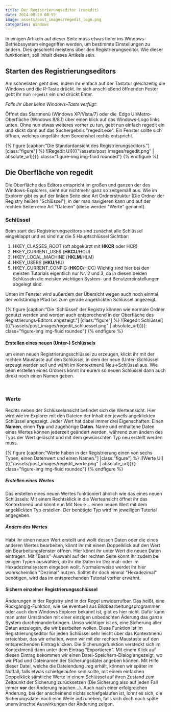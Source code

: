 ```yaml
---
title: Der Registrierungseditor (regedit)
date: 2014-08-20 08:59
image: assets/post_images/regedit_logo.png
categories: Windows
---
```


In einigen Artikeln auf dieser Seite muss etwas tiefer ins Windows-Betriebssystem eingegriffen werden, um bestimmte Einstellungen zu ändern. Dies geschieht meistens über den Registrierungseditor. Wie dieser funktioniert, soll Inhalt dieses Artikels sein.<!--more-->

## Starten des Registrierungseditors

Am schnellsten geht dies, indem ihr einfach auf der Tastatur gleichzeitig die Windows und die R-Taste drückt. Im sich anschließend öffnenden Fester gebt ihr nun `regedit` ein und drückt Enter.

_Falls ihr über keine Windows-Taste verfügt:_

Öffnet das Startmenü (Windows XP/Vista/7) oder die  Edge UI/Metro-Oberfläche (Windows 8/8.1) über einen klick auf das Windows-Logo links unten. Ohne nun etwas weiteres vorher zu tun, gebt nun einfach regedit ein und klickt dann auf das Suchergebnis "regedit.exe". Ein Fenster sollte sich öffnen, welches ungefähr dem Screenshot rechts entspricht.

{% figure [caption:"Die Standardansicht des Registrierungseditors."] [class:"figure"] %}
![Regedit UI]({{"/assets/post_images/regedit.png" | absolute_url}}){: class="figure-img img-fluid rounded"}
{% endfigure %}

## Die Oberfläche von regedit

Die Oberfläche des Editors entspricht im großen und ganzen der des Windows-Explorers, sieht nur nichtmehr ganz so zeitgemäß aus. Wie im Explorer gibt es auf der linken Seite eine Art Ordnerstruktur (Die Ordner der Registry heißen "Schlüssel"), in der man navigieren kann und auf der rechten Seiten eine Art "Dateien" (diese werden "Werte" genannt).

### Schlüssel

Beim start des Registrierungseditors sind zunächst alle Schlüssel eingeklappt und es sind nur die 5 Hauptschlüssel Sichtbar:

1.  HKEY_CLASSES_ROOT (oft abgekürzt mit **HKCR** oder HCR)
2.  HKEY_CURRENT_USER (**HKCU**/HCU)
3.  HKEY_LOCAL_MACHINE (**HKLM**/HLM)
4.  HKEY_USERS (**HKU**/HU)
5.  HKEY_CURRENT_CONFIG (**HKCC**/HCC)
Wichtig sind hier bei den meisten Tutorials eigentlich nur Nr. 2 und 3, da in diesen beiden Schlüsseln die meisten wichtigen System- und Benutzereinstellungen abgelegt sind.

Unten im Fenster wird außerdem der Übersicht wegen auch noch einmal der vollständige Pfad bis zum gerade angeklickten Schlüssel angezeigt.

{% figure [caption:"Die 'Schlüssel' der Registry können wie normale Ordner genutzt werden und werden auch entsprechend in der Oberfläche des Registrierungs-Editors angezeigt."] [class:"figure"] %}
![Regedit Schlüssel]({{"/assets/post_images/regedit_schluessel.png" | absolute_url}}){: class="figure-img img-fluid rounded"}
{% endfigure %}

#### Erstellen eines neuen (Unter-) Schlüssels

um einen neuen Registrierungsschlüssel zu erzeugen, klickt ihr mit der rechten Maustaste auf den Schlüssel, in dem der neue (Unter-)Schlüssel erzeugt werden soll und wählt im Kontextmenü Neu-&gt;Schlüssel aus. Wie beim erstellen eines Ordners könnt ihr eurem so neuen Schlüssel dann auch direkt noch einen Namen geben.

&nbsp;

### Werte

Rechts neben der Schlüsselansicht befindet sich die Werteansicht. Hier wird wie im Explorer mit den Dateien der Inhalt der jeweils angeklickten Schlüssel angezeigt. Jeder Wert hat dabei immer drei Eigenschaften: Einen **Namen**, einen **Typ** und zugehörige **Daten**. Name und enthaltene Daten eines Wertes können jederzeit geändert werden, während zum ändern des Typs der Wert gelöscht und mit dem gewünschten Typ neu erstellt werden muss.

{% figure [caption:"Werte haben in der Registrierung einen von sechs Typen, einen Datenwert und einen Namen."] [class:"figure"] %}
![Werte UI]({{"/assets/post_images/regedit_werte.png" | absolute_url}}){: class="figure-img img-fluid rounded"}
{% endfigure %}

##### Erstellen eines Wertes

Das erstellen eines neuen Wertes funktioniert ähnlich wie das eines neuen Schlüssels: Mit einem Rechtsklick in die Werteansicht öffnet ihr das Kontextmenü und könnt nun Mit Neu-&gt;... einen neuen Wert mit dem angeklickten Typ erstellen. Der benötigte Typ wird im jeweiligen Tutorial angegeben.

##### Ändern des Wertes

Habt ihr einen neuen Wert erstellt und wollt dessen Daten oder die eines anderen Wertes bearbeiten, könnt ihr mit einem Doppelklick auf den Wert ein Bearbeitungsfenster öffnen. Hier könnt ihr unter Wert die neuen Daten eintragen. Mit "Basis"-Auswahl auf der rechten Seite könnt ihr zudem bei einigen Typen auswählen, ob ihr die Daten im Dezimal- oder im Hexadezimalsystem eingeben wollt. Normalerweise werdet ihr hier wahrscheinlich "Dezimal" nutzen. Solltet ihr doch einmal "Hexadezimal" benötigen, wird das im entsprechenden Tutorial vorher erwähnt.

#### Sichern einzelner Registrierungsschlüssel

Änderungen in der Registry sind in der Regel unwiderrufbar. Das heißt, eine Rückgängig-Funktion, wie sie eventuell aus Bildbearbeitungsprogrammen oder auch dem Windows Explorer bekannt ist, gibt es hier nicht. Dafür kann man unter Umständen mit einer einzigen unbedachten Äderung das ganze System durcheinanderbringen. Umso wichtiger ist es, eine Sicherung aller Daten anzulegen, die wir bearbeiten wollen.
Diese Funktion ist im Registrierungseditor für jeden Schlüssel sehr leicht über das Kontextmenü erreichbar, das wir erhalten, wenn wir mit der rechten Maustaste auf den entsprechenden Eintrag klicken. Die Sicherungsfunktion versteckt sich im Kontextmenü dann unter dem Eintrag "Exportieren". Mit einem Klick auf diesen Eintrag bekommen wir einen Datei-Speichern-Dialog angezeigt, wo wir Pfad und Dateinamen der Sicherungsdatei angeben können. Mit Hilfe dieser Datei, welche die Dateiendung .reg erhält, können wir später im Notfall, falls etwas schiefgelaufen sein sollte, mit einem einfachen Doppelklick sämtliche Werte in einem Schlüssel auf ihren Zustand zum Zeitpunkt der Sicherung zurücksetzen (Die Sicherung also auf jeden Fall immer **vor** der Änderung machen...). Auch nach einer erfolgreichen Änderung, bei der anscheinend nichts schiefgelaufen ist, lohnt es sich, die Sicherungsdatei noch eine Weile aufzuheben, falls sich doch noch späte unerwünschte Auswirkungen der Änderung zeigen.